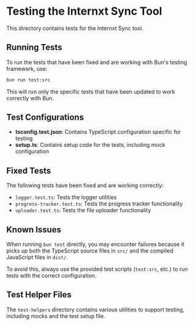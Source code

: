 # Testing the Internxt Sync Tool

This directory contains tests for the Internxt Sync tool. 

## Running Tests

To run the tests that have been fixed and are working with Bun's testing framework, use:

```bash
bun run test:src
```

This will run only the specific tests that have been updated to work correctly with Bun.

## Test Configurations

- **tsconfig.test.json**: Contains TypeScript configuration specific for testing
- **setup.ts**: Contains setup code for the tests, including mock configuration

## Fixed Tests

The following tests have been fixed and are working correctly:

- `logger.test.ts`: Tests the logger utilities
- `progress-tracker.test.ts`: Tests the progress tracker functionality
- `uploader.test.ts`: Tests the file uploader functionality 

## Known Issues

When running `bun test` directly, you may encounter failures because it picks up both the TypeScript source files in `src/` and the compiled JavaScript files in `dist/`. 

To avoid this, always use the provided test scripts (`test:src`, etc.) to run tests with the correct configuration.

## Test Helper Files

The `test-helpers` directory contains various utilities to support testing, including mocks and the test setup file. 